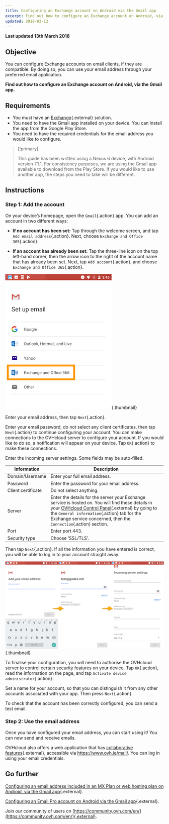 ```yaml
---
title: Configuring an Exchange account on Android via the Gmail app
excerpt: Find out how to configure an Exchange account on Android, via the Gmail app
updated: 2018-03-12
---
```


**Last updated 13th March 2018**

## Objective

You can configure Exchange accounts on email clients, if they are compatible. By doing so, you can use your email address through your preferred email application.

**Find out how to configure an Exchange account on Android, via the Gmail app.**

## Requirements

- You must have an [Exchange](https://www.ovhcloud.com/en-ie/emails/){.external} solution.
- You need to have the Gmail app installed on your device. You can install the app from the Google Play Store.
- You need to have the required credentials for the email address you would like to configure.

> [!primary]
>
> This guide has been written using a Nexus 6 device, with Android version 7.1.1. For consistency purposes, we are using the Gmail app available to download from the Play Store. If you would like to use another app, the steps you need to take will be different.
>

## Instructions

### Step 1: Add the account

On your device’s homepage, open the `Gmail`{.action} app. You can add an account in two different ways:

- **If no account has been set:** Tap through the welcome screen, and tap `Add email address`{.action}. Next, choose `Exchange and Office 365`{.action}. 

- **If an account has already been set:** Tap the three-line icon on the top left-hand corner, then the arrow icon to the right of the account name that has already been set. Next, tap `Add account`{.action}, and choose `Exchange and Office 365`{.action}. 

![Exchange](images/configuration-exchange-gmail-application-android-step1.png){.thumbnail}

Enter your email address, then tap `Next`{.action}.

Enter your email password, do not select any client certificates, then tap `Next`{.action} to continue configuring your account. You can make connections to the OVHcloud server to configure your account. If you would like to do so, a notification will appear on your device. Tap `OK`{.action} to make these connections.

Enter the incoming server settings. Some fields may be auto-filled.

|Information|Description| 
|---|---| 
|Domain/Username|Enter your full email address.|  
|Password|Enter the password for your email address.|
|Client certificate|Do not select anything.|
|Server|Enter the details for the server your Exchange service is hosted on. You will find these details in your [OVHcloud Control Panel](https://www.ovh.com/auth/?action=gotomanager&from=https://www.ovh.ie/&ovhSubsidiary=ie){.external} by going to the `General information`{.action} tab for the Exchange service concerned, then the `Connection`{.action} section.|
|Port|Enter port 443.|  
|Security type|Choose ‘SSL/TLS’.|

Then tap `Next`{.action}. If all the information you have entered is correct, you will be able to log in to your account straight away.

![Exchange](images/configuration-exchange-gmail-application-android-step2.png){.thumbnail}

To finalise your configuration, you will need to authorise the OVHcloud server to control certain security features on your device. Tap `OK`{.action}, read the information on the page, and tap `Activate device administrator`{.action}.

Set a name for your account, so that you can distinguish it from any other accounts associated with your app. Then press `Next`{.action}.

To check that the account has been correctly configured, you can send a test email.

### Step 2: Use the email address

Once you have configured your email address, you can start using it! You can now send and receive emails.

OVHcloud also offers a web application that has [collaborative features](https://www.ovhcloud.com/en-ie/emails/){.external}, accessible via <https://www.ovh.ie/mail/>. You can log in using your email credentials.

## Go further

[Configuring an email address included in an MX Plan or web hosting plan on Android, via the Gmail app](/pages/web_cloud/email_and_collaborative_solutions/mx_plan/how_to_configure_android){.external}.

[Configuring an Email Pro account on Android via the Gmail app](/pages/web_cloud/email_and_collaborative_solutions/email_pro/how_to_configure_android){.external}.

Join our community of users on [https://community.ovh.com/en/](https://community.ovh.com/en/){.external}.
